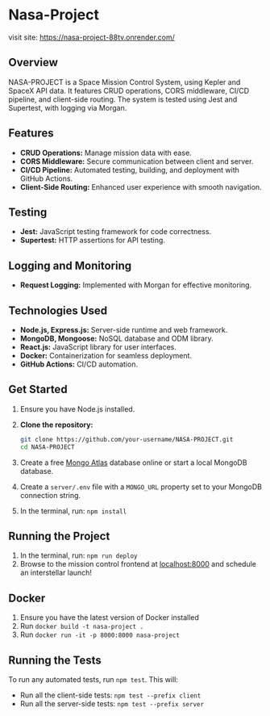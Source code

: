 # Nasa-Project

visit site: https://nasa-project-88tv.onrender.com/

## Overview

NASA-PROJECT is a Space Mission Control System, using Kepler and SpaceX API data. It features CRUD operations, CORS middleware, CI/CD pipeline, and client-side routing. The system is tested using Jest and Supertest, with logging via Morgan.

## Features

- **CRUD Operations:** Manage mission data with ease.
- **CORS Middleware:** Secure communication between client and server.
- **CI/CD Pipeline:** Automated testing, building, and deployment with GitHub Actions.
- **Client-Side Routing:** Enhanced user experience with smooth navigation.

## Testing

- **Jest:** JavaScript testing framework for code correctness.
- **Supertest:** HTTP assertions for API testing.

## Logging and Monitoring

- **Request Logging:** Implemented with Morgan for effective monitoring.

## Technologies Used

- **Node.js, Express.js:** Server-side runtime and web framework.
- **MongoDB, Mongoose:** NoSQL database and ODM library.
- **React.js:** JavaScript library for user interfaces.
- **Docker:** Containerization for seamless deployment.
- **GitHub Actions:** CI/CD automation.

## Get Started

1. Ensure you have Node.js installed.

2. **Clone the repository:**
   ```bash
   git clone https://github.com/your-username/NASA-PROJECT.git
   cd NASA-PROJECT


3. Create a free [Mongo Atlas](https://www.mongodb.com/atlas/database) database online or start a local MongoDB database.
4. Create a `server/.env` file with a `MONGO_URL` property set to your MongoDB connection string.
5. In the terminal, run: `npm install`
   
## Running the Project

1. In the terminal, run: `npm run deploy`
2. Browse to the mission control frontend at [localhost:8000](http://localhost:8000) and schedule an interstellar launch!

## Docker

1. Ensure you have the latest version of Docker installed
2. Run `docker build -t nasa-project .`
3. Run `docker run -it -p 8000:8000 nasa-project`

## Running the Tests

To run any automated tests, run `npm test`. This will: 
* Run all the client-side tests: `npm test --prefix client`
* Run all the server-side tests: `npm test --prefix server` 
